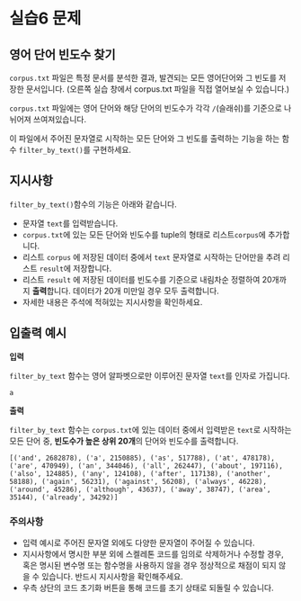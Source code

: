# 실습6 문제
## 영어 단어 빈도수 찾기
`corpus.txt` 파일은 특정 문서를 분석한 결과, 발견되는 모든 영어단어와 그 빈도를 저장한 문서입니다. (오른쪽 실습 창에서 corpus.txt 파일을 직접 열어보실 수 있습니다.)

`corpus.txt` 파일에는 영어 단어와 해당 단어의 빈도수가 각각 `/`(슬래쉬)를 기준으로 나뉘어져 쓰여져있습니다.

이 파일에서 주어진 문자열로 시작하는 모든 단어와 그 빈도를 출력하는 기능을 하는 함수 `filter_by_text()`를 구현하세요.

## 지시사항

`filter_by_text()`함수의 기능은 아래와 같습니다.

- 문자열 `text`를 입력받습니다.
- `corpus.txt`에 있는 모든 단어와 빈도수를 tuple의 형태로 리스트`corpus`에 추가합니다.
- 리스트 `corpus` 에 저장된 데이터 중에서 `text` 문자열로 시작하는 단어만을 추려 리스트 `result`에 저장합니다.
- 리스트 `result` 에 저장된 데이터를 빈도수를 기준으로 내림차순 정렬하여 20개까지 **출력**합니다. 데이터가 20개 미만일 경우 모두 출력합니다.
- 자세한 내용은 주석에 적혀있는 지시사항을 확인하세요.

## 입출력 예시

**입력**

`filter_by_text` 함수는  영어 알파벳으로만 이루어진 문자열 `text`를 인자로 가집니다.

```
a
```

**출력**

`filter_by_text` 함수는 `corpus.txt`에 있는 데이터 중에서 입력받은 `text`로 시작하는 모든 단어 중, **빈도수가 높은 상위 20개**의 단어와 빈도수를 출력합니다.

```
[('and', 2682878), ('a', 2150885), ('as', 517788), ('at', 478178), ('are', 470949), ('an', 344046), ('all', 262447), ('about', 197116), ('also', 124885), ('any', 124108), ('after', 117138), ('another', 58188), ('again', 56231), ('against', 56208), ('always', 46228), ('around', 45286), ('although', 43637), ('away', 38747), ('area', 35144), ('already', 34292)]
```

### 주의사항

- 입력 예시로 주어진 문자열 외에도 다양한 문자열이 주어질 수 있습니다.
- 지시사항에서 명시한 부분 외에 스켈레톤 코드를 임의로 삭제하거나 수정할 경우, 혹은 명시된 변수명 또는 함수명을 사용하지 않을 경우 정상적으로 채점이 되지 않을 수 있습니다. 반드시 지시사항을 확인해주세요.
- 우측 상단의 코드 초기화 버튼을 통해 코드를 초기 상태로 되돌릴 수 있습니다.